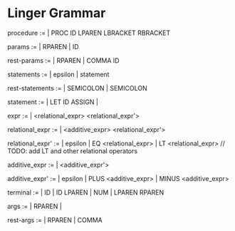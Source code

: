 # Linger Grammar

procedure :=
  | PROC ID LPAREN <params> LBRACKET <statements> RBRACKET

params :=
  | RPAREN
  | ID <rest-params>

rest-params :=
  | RPAREN
  | COMMA ID <rest-params>

statements :=
  | epsilon
  | statement <rest-statements>

rest-statements :=
  | SEMICOLON
  | SEMICOLON <statement> <rest-statements>

statement :=
  | LET ID ASSIGN <expr>
  | <expr>

expr :=
  | <relational_expr> <relational_expr'>

relational_expr :=
  | <additive_expr> <relational_expr'>

relational_expr' :=
  | epsilon
  | EQ <relational_expr>
  | LT <relational_expr> // TODO: add LT and other relational operators

additive_expr :=
  | <termianl> <additive_expr'>

additive_expr' :=
  | epsilon
  | PLUS <additive_expr>
  | MINUS <additive_expr>

terminal :=
  | ID
  | ID LPAREN <args>
  | NUM
  | LPAREN <expr> RPAREN

args :=
  | RPAREN
  | <expr> <rest-args>

rest-args :=
  | RPAREN
  | COMMA <expr> <rest-args>
